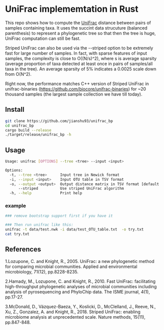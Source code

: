 # UniFrac implememtation in Rust

This repo shows how to compute the [UniFrac](https://en.wikipedia.org/wiki/UniFrac) distance between pairs of samples containing taxa. 
It uses the succint data strucuture (balanced parenthesis) to represent a phylogenetic tree so that then the tree is huge, UniFrac computation can still be fast.

Striped UniFrac can also be used via the --striped option to be extremely fast for large number of samples. In fact, with sparse features of input samples, the complexity is close to O((N/s)^2), where s is average sparsity (average proportion of taxa detected at least once in pairs of samples/all taxa in the tree). An average sparsity of 5% indicates a 0.0025 scale down from O(N^2). 

Right now, the performance matches C++ version of Striped UniFrac in unifrac-binaries (https://github.com/biocore/unifrac-binaries) for ~20 thousand samples (the largest sample collection we have till today).


## Install
```bash
git clone https://github.com/jianshu93/unifrac_bp
cd unifrac_bp
cargo build --release
./target/release/unifrac_bp -h
```

## Usage 
```bash
Usage: unifrac [OPTIONS] --tree <tree> --input <input>

Options:
  -t, --tree <tree>      Input tree in Newick format
  -i, --input <input>    Input OTU table in TSV format
  -o, --output <output>  Output distance matrix in TSV format [default: unifrac.tsv]
      --striped          Use striped UniFrac algorithm
  -h, --help             Print help
```

### example
```bash
### remove bootstrap support first if you have it

### Then run unifrac like this:
unifrac -t data/test.nwk -i data/test_OTU_table.txt  -o try.txt
cat try.txt
```

## References
1.Lozupone, C. and Knight, R., 2005. UniFrac: a new phylogenetic method for comparing microbial communities. Applied and environmental microbiology, 71(12), pp.8228-8235.

2.Hamady, M., Lozupone, C. and Knight, R., 2010. Fast UniFrac: facilitating high-throughput phylogenetic analyses of microbial communities including analysis of pyrosequencing and PhyloChip data. The ISME journal, 4(1), pp.17-27.

3.McDonald, D., Vázquez-Baeza, Y., Koslicki, D., McClelland, J., Reeve, N., Xu, Z., Gonzalez, A. and Knight, R., 2018. Striped UniFrac: enabling microbiome analysis at unprecedented scale. Nature methods, 15(11), pp.847-848.

